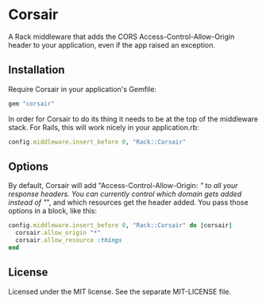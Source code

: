 # Corsair

A Rack middleware that adds the CORS Access-Control-Allow-Origin header to your application, even if the app raised an exception.

## Installation

Require Corsair in your application's Gemfile:
```ruby
gem "corsair"
```

In order for Corsair to do its thing it needs to be at the top of the middleware stack. For Rails, this will work nicely in your application.rb:
```ruby
config.middleware.insert_before 0, "Rack::Corsair"
```

## Options

By default, Corsair will add "Access-Control-Allow-Origin: *" to all your response headers. You can currently control which domain gets added instead of "*", and which resources get the header added. You pass those options in a block, like this:
```ruby
config.middleware.insert_before 0, "Rack::Corsair" do |corsair|
  corsair.allow_origin "*"
  corsair.allow_resource :things
end
```

## License

Licensed under the MIT license. See the separate MIT-LICENSE file.
